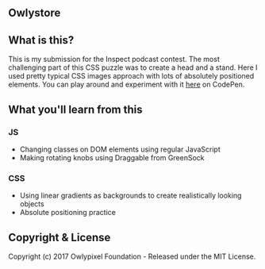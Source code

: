 ## Owlystore

## What is this?
This is my submission for the Inspect podcast contest. The most challenging part of this CSS puzzle was to create a head and a stand. Here I used pretty typical CSS images approach with lots of absolutely positioned elements. 
You can play around and experiment with it [here](https://codepen.io/owlypixel/pen/BZqeme) on CodePen. 
## What you'll learn from this
### JS
- Changing classes on DOM elements using regular JavaScript
- Making rotating knobs using Draggable from GreenSock

### CSS
- Using linear gradients as backgrounds to create realistically looking objects
- Absolute positioning practice

## Copyright & License

Copyright (c) 2017 Owlypixel Foundation - Released under the MIT License.
